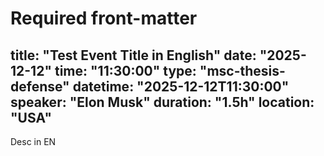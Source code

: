 # Required front-matter
title: "Test Event Title in English"
date: "2025-12-12"
time: "11:30:00"
type: "msc-thesis-defense"
datetime: "2025-12-12T11:30:00"
speaker: "Elon Musk"
duration: "1.5h"
location: "USA"
---

Desc in EN